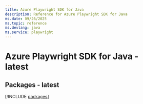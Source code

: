 ```yaml
---
title: Azure Playwright SDK for Java
description: Reference for Azure Playwright SDK for Java
ms.date: 09/26/2025
ms.topic: reference
ms.devlang: java
ms.service: playwright
---
```

# Azure Playwright SDK for Java - latest
## Packages - latest
[!INCLUDE [packages](playwright-index.md)]